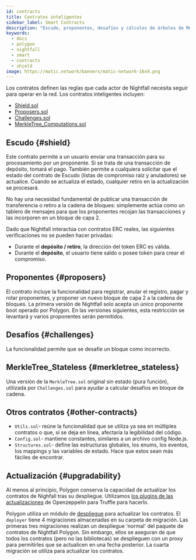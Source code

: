 ```yaml
---
id: contracts
title: Contratos inteligentes
sidebar_label: Smart Contracts
description: "Escudo, proponentes, desafíos y cálculos de árboles de Merkle."
keywords:
  - docs
  - polygon
  - nightfall
  - smart
  - contracts
  - shield
image: https://matic.network/banners/matic-network-16x9.png
---
```


Los contratos definen las reglas que cada actor de Nightfall necesita seguir para operar en la red.
Los contratos inteligentes incluyen:

- [Shield.sol](#shield)
- [Proposers.sol](#proposers)
- [Challenges.sol](#challenges)
- [MerkleTree_Computations.sol](#merkletree_computations)

## Escudo {#shield}
Este contrato permite a un usuario enviar una transacción para su procesamiento por un proponente. Si se trata de una transacción de depósito, tomará el pago.
También permite a cualquiera solicitar que el estado del contrato de Escudo (listas de compromiso raíz y anuladores) se actualice. Cuando se actualiza el estado, cualquier retiro en la actualización se procesará.

No hay una necesidad fundamental de publicar una transacción de transferencia o retiro a la cadena de bloques: simplemente actúa como un tablero de mensajes para
que los proponentes recojan las transacciones y las incorporen en un bloque de capa 2.

Dado que Nightfall interactúa con contratos ERC reales, las siguientes verificaciones no se pueden hacer privadas:

- Durante el **depósito / retiro**, la dirección del token ERC es válida.
- Durante el **depósito**, el usuario tiene saldo o posee token para crear el compromiso.

## Proponentes {#proposers}
El contrato incluye la funcionalidad para registrar, anular el registro, pagar y rotar proponentes, y proponer un nuevo bloque de capa 2 a la cadena de bloques.
La primera versión de Nightfall solo acepta un único proponente boot operado por Polygon. En las versiones siguientes, esta restricción se levantará y varios proponentes serán permitidos.

## Desafíos {#challenges}
La funcionalidad permite que se desafíe un bloque como incorrecto.

## MerkleTree_Stateless {#merkletree_stateless}
Una versión de la `MerkleTree.sol` original sin estado (pura función), utilizada por `Challenges.sol` para ayudar a calcular desafíos en bloque de cadena.

## Otros contratos {#other-contracts}
- `Utils.sol`- reúne la funcionalidad que se utiliza ya sea en múltiples contratos o que, si se deja en línea, afectaría la legibilidad del código.
- `Config.sol`- mantiene constantes, similares a un archivo config Node.js.
- `Structures.sol`- define las estructuras globales, los enums, los eventos, los mappings y las variables de estado. Hace que estos sean más fáciles de encontrar.

## Actualización {#upgradability}
Al menos al principio, Polygon conserva la capacidad de actualizar los contratos de Nighfall tras su despliegue.
Utilizamos [los plugins de las actualizaciones](https://docs.openzeppelin.com/upgrades-plugins/1.x/) de Openzeppelin para Truffle para hacerlo.

Polygon utiliza un módulo de [despliegue](https://github.com/EYBlockchain/nightfall_3/tree/master/nightfall-deployer) para actualizar los contratos.
El `deployer` tiene 4 migraciones almacenadas en su carpeta de migración.
Las primeras tres migraciones realizan un despliegue 'normal' del paquete de contratos de Nightfall Polygon. Sin embargo,
ellos se aseguran de que todos los contratos (pero no las bibliotecas) se desplieguen con un proxy para permitirles que
se actualicen en una fecha posterior. La cuarta migración se utiliza para actualizar los contratos.
